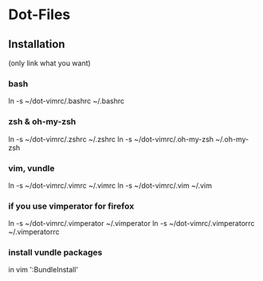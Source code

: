 # Dot-Files

## Installation
(only link what you want)

### bash
ln -s ~/dot-vimrc/.bashrc ~/.bashrc

### zsh & oh-my-zsh
ln -s ~/dot-vimrc/.zshrc ~/.zshrc
ln -s ~/dot-vimrc/.oh-my-zsh ~/.oh-my-zsh

### vim, vundle
ln -s ~/dot-vimrc/.vimrc ~/.vimrc
ln -s ~/dot-vimrc/.vim ~/.vim

### if you use vimperator for firefox
ln -s ~/dot-vimrc/.vimperator ~/.vimperator
ln -s ~/dot-vimrc/.vimperatorrc ~/.vimperatorrc

### install vundle packages
in vim ':BundleInstall'
